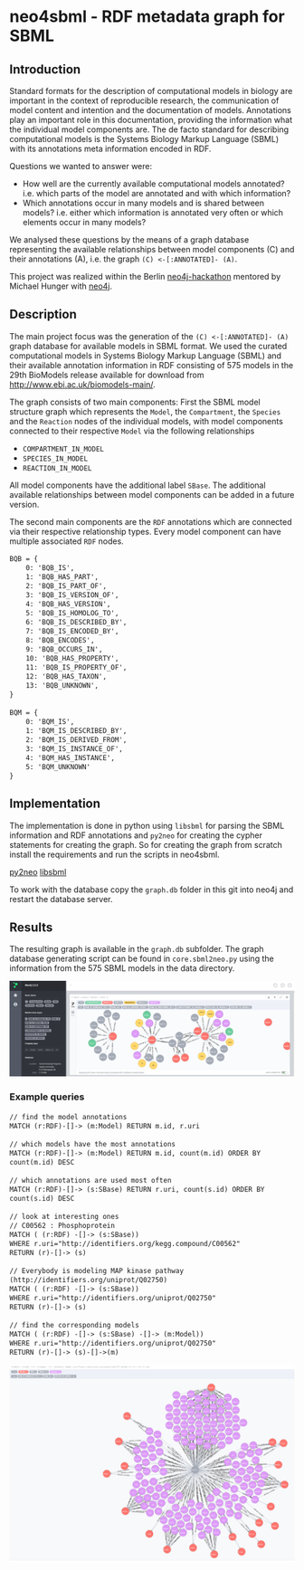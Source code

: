 # neo4sbml - RDF metadata graph for SBML

## Introduction
Standard formats for the description of computational models in biology are important in the context of reproducible research, the communication of model content and intention and the documentation of models. Annotations play an important role in this documentation, providing the information what the individual model components are. The de facto standard for describing computational models is the Systems Biology Markup Language (SBML) with its annotations meta information encoded in RDF.

Questions we wanted to answer were:
* How well are the currently available computational models annotated?
i.e. which parts of the model are annotated and with which information?
* Which annotations occur in many models and is shared between models?
i.e. either which information is annotated very often or which elements occur in many models?

We analysed these questions by the means of a graph database representing the available relationships between model components (C) and their annotations (A), i.e. the graph
`(C) <-[:ANNOTATED]- (A)`.

This project was realized within the Berlin [neo4j-hackathon](https://gist.github.com/jexp/6ca5c8b528b8080fa63f) mentored by Michael Hunger with [neo4j](http://neo4j.com/).

## Description
The main project focus was the generation of the `(C) <-[:ANNOTATED]- (A)` graph database for available models in SBML format. We used the curated computational models in Systems Biology Markup Language (SBML) and their available annotation information in RDF consisting of 575 models in the 29th BioModels release available for download from http://www.ebi.ac.uk/biomodels-main/.

The graph consists of two main components:
First the SBML model structure graph which represents the `Model`, the `Compartment`, the `Species` and the `Reaction` nodes of the individual models, with model components connected to their respective `Model` via the following relationships
* `COMPARTMENT_IN_MODEL`
* `SPECIES_IN_MODEL` 
* `REACTION_IN_MODEL`

All model components have the additional label `SBase`.
The additional available relationships between model components can be added in a future version.

The second main components are the `RDF` annotations which are connected via their respective relationship types. Every model component can have multiple associated `RDF` nodes.
```
BQB = {
    0: 'BQB_IS',
    1: 'BQB_HAS_PART',
    2: 'BQB_IS_PART_OF',
    3: 'BQB_IS_VERSION_OF',
    4: 'BQB_HAS_VERSION',
    5: 'BQB_IS_HOMOLOG_TO',
    6: 'BQB_IS_DESCRIBED_BY',
    7: 'BQB_IS_ENCODED_BY',
    8: 'BQB_ENCODES',
    9: 'BQB_OCCURS_IN',
    10: 'BQB_HAS_PROPERTY',
    11: 'BQB_IS_PROPERTY_OF',
    12: 'BQB_HAS_TAXON',
    13: 'BQB_UNKNOWN',
}

BQM = {
    0: 'BQM_IS',
    1: 'BQM_IS_DESCRIBED_BY',
    2: 'BQM_IS_DERIVED_FROM',
    3: 'BQM_IS_INSTANCE_OF',
    4: 'BQM_HAS_INSTANCE',
    5: 'BQM_UNKNOWN'
}
```

## Implementation
The implementation is done in python using `libsbml` for parsing the SBML information and RDF annotations and `py2neo` for creating the cypher statements for creating the graph. So for creating the graph from scratch install the requirements and run the scripts in neo4sbml.

[py2neo](http://py2neo.org/2.0/)
[libsbml](http://www.sbml.org)

To work with the database copy the `graph.db` folder in this git into neo4j and restart the database server.

## Results
The resulting graph is available in the `graph.db` subfolder.
The graph database generating script can be found in `core.sbml2neo.py` using the information from the 575 SBML models in the data directory.

![alt tag](./results/screenshot.png)

### Example queries

```
// find the model annotations
MATCH (r:RDF)-[]-> (m:Model) RETURN m.id, r.uri

// which models have the most annotations
MATCH (r:RDF)-[]-> (m:Model) RETURN m.id, count(m.id) ORDER BY count(m.id) DESC

// which annotations are used most often
MATCH (r:RDF)-[]-> (s:SBase) RETURN r.uri, count(s.id) ORDER BY count(s.id) DESC

// look at interesting ones
// C00562 : Phosphoprotein
MATCH ( (r:RDF) -[]-> (s:SBase))
WHERE r.uri="http://identifiers.org/kegg.compound/C00562"
RETURN (r)-[]-> (s)

// Everybody is modeling MAP kinase pathway (http://identifiers.org/uniprot/Q02750)
MATCH ( (r:RDF) -[]-> (s:SBase))
WHERE r.uri="http://identifiers.org/uniprot/Q02750"
RETURN (r)-[]-> (s)

// find the corresponding models
MATCH ( (r:RDF) -[]-> (s:SBase) -[]-> (m:Model))
WHERE r.uri="http://identifiers.org/uniprot/Q02750"
RETURN (r)-[]-> (s)-[]->(m)
```
![alt tag](./results/MAP2K1.png)
